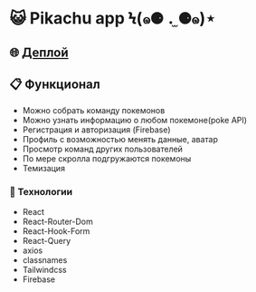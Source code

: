 # :smiley_cat: Pikachu app Ϟ(๑⚈ ․̫ ⚈๑)⋆

## :globe_with_meridians: [Деплой](https://pokedex-xtansy.vercel.app/auth)

## :clipboard: Функционал

-   Можно собрать команду покемонов
-   Можно узнать информацию о любом покемоне(poke API)
-   Регистрация и авторизация (Firebase)
-   Профиль с возможностью менять данные, аватар
-   Просмотр команд других пользователей
-   По мере скролла подгружаются покемоны
-   Темизация

### :hammer: Технологии

-   React
-   React-Router-Dom
-   React-Hook-Form
-   React-Query
-   axios
-   classnames
-   Tailwindcss
-   Firebase
